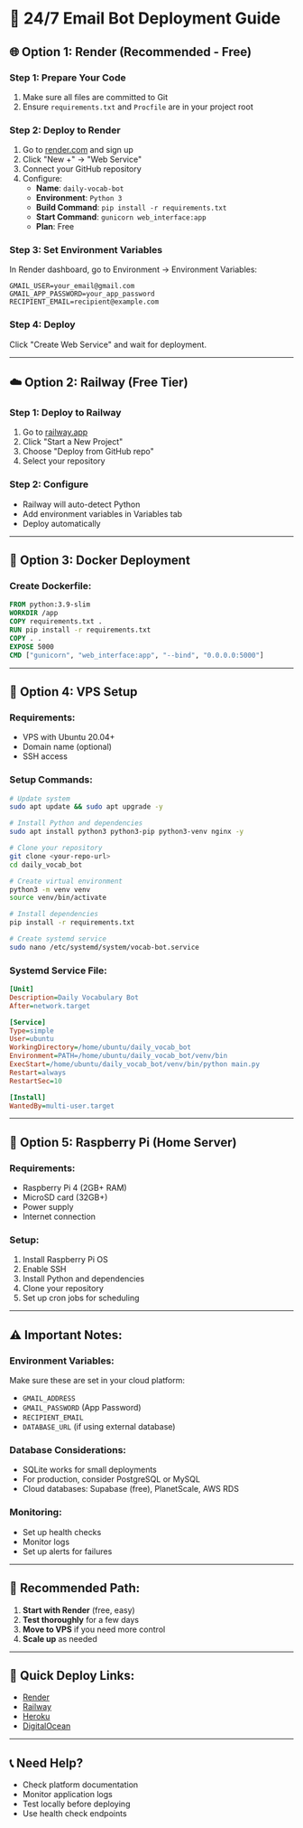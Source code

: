 # 🚀 **24/7 Email Bot Deployment Guide**

## 🌐 **Option 1: Render (Recommended - Free)**

### **Step 1: Prepare Your Code**
1. Make sure all files are committed to Git
2. Ensure `requirements.txt` and `Procfile` are in your project root

### **Step 2: Deploy to Render**
1. Go to [render.com](https://render.com) and sign up
2. Click "New +" → "Web Service"
3. Connect your GitHub repository
4. Configure:
   - **Name**: `daily-vocab-bot`
   - **Environment**: `Python 3`
   - **Build Command**: `pip install -r requirements.txt`
   - **Start Command**: `gunicorn web_interface:app`
   - **Plan**: Free

### **Step 3: Set Environment Variables**
In Render dashboard, go to Environment → Environment Variables:
```
GMAIL_USER=your_email@gmail.com
GMAIL_APP_PASSWORD=your_app_password
RECIPIENT_EMAIL=recipient@example.com
```

### **Step 4: Deploy**
Click "Create Web Service" and wait for deployment.

---

## ☁️ **Option 2: Railway (Free Tier)**

### **Step 1: Deploy to Railway**
1. Go to [railway.app](https://railway.app)
2. Click "Start a New Project"
3. Choose "Deploy from GitHub repo"
4. Select your repository

### **Step 2: Configure**
- Railway will auto-detect Python
- Add environment variables in Variables tab
- Deploy automatically

---

## 🐳 **Option 3: Docker Deployment**

### **Create Dockerfile:**
```dockerfile
FROM python:3.9-slim
WORKDIR /app
COPY requirements.txt .
RUN pip install -r requirements.txt
COPY . .
EXPOSE 5000
CMD ["gunicorn", "web_interface:app", "--bind", "0.0.0.0:5000"]
```

---

## 🔧 **Option 4: VPS Setup**

### **Requirements:**
- VPS with Ubuntu 20.04+
- Domain name (optional)
- SSH access

### **Setup Commands:**
```bash
# Update system
sudo apt update && sudo apt upgrade -y

# Install Python and dependencies
sudo apt install python3 python3-pip python3-venv nginx -y

# Clone your repository
git clone <your-repo-url>
cd daily_vocab_bot

# Create virtual environment
python3 -m venv venv
source venv/bin/activate

# Install dependencies
pip install -r requirements.txt

# Create systemd service
sudo nano /etc/systemd/system/vocab-bot.service
```

### **Systemd Service File:**
```ini
[Unit]
Description=Daily Vocabulary Bot
After=network.target

[Service]
Type=simple
User=ubuntu
WorkingDirectory=/home/ubuntu/daily_vocab_bot
Environment=PATH=/home/ubuntu/daily_vocab_bot/venv/bin
ExecStart=/home/ubuntu/daily_vocab_bot/venv/bin/python main.py
Restart=always
RestartSec=10

[Install]
WantedBy=multi-user.target
```

---

## 📱 **Option 5: Raspberry Pi (Home Server)**

### **Requirements:**
- Raspberry Pi 4 (2GB+ RAM)
- MicroSD card (32GB+)
- Power supply
- Internet connection

### **Setup:**
1. Install Raspberry Pi OS
2. Enable SSH
3. Install Python and dependencies
4. Clone your repository
5. Set up cron jobs for scheduling

---

## ⚠️ **Important Notes:**

### **Environment Variables:**
Make sure these are set in your cloud platform:
- `GMAIL_ADDRESS`
- `GMAIL_PASSWORD` (App Password)
- `RECIPIENT_EMAIL`
- `DATABASE_URL` (if using external database)

### **Database Considerations:**
- SQLite works for small deployments
- For production, consider PostgreSQL or MySQL
- Cloud databases: Supabase (free), PlanetScale, AWS RDS

### **Monitoring:**
- Set up health checks
- Monitor logs
- Set up alerts for failures

---

## 🎯 **Recommended Path:**

1. **Start with Render** (free, easy)
2. **Test thoroughly** for a few days
3. **Move to VPS** if you need more control
4. **Scale up** as needed

---

## 🔗 **Quick Deploy Links:**
- [Render](https://render.com)
- [Railway](https://railway.app)
- [Heroku](https://heroku.com)
- [DigitalOcean](https://digitalocean.com)

---

## 📞 **Need Help?**
- Check platform documentation
- Monitor application logs
- Test locally before deploying
- Use health check endpoints
